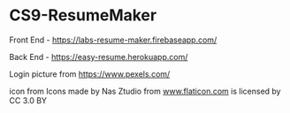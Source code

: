 # CS9-ResumeMaker

Front End - https://labs-resume-maker.firebaseapp.com/

Back End - https://easy-resume.herokuapp.com/

Login picture from https://www.pexels.com/

icon from Icons made by Nas Ztudio from www.flaticon.com is licensed by CC 3.0 BY